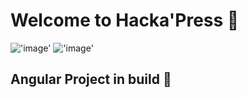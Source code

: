 # Welcome to Hacka'Press 🧺

!['image'](https://img.shields.io/badge/Angular-DD0031?style=for-the-badge&logo=angular&logoColor=white) !['image'](https://img.shields.io/badge/Tailwind_CSS-38B2AC?style=for-the-badge&logo=tailwind-css&logoColor=white)

## Angular Project in build 🚧
